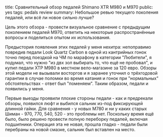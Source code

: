 title: Сравнительный обзор педалей Shimano XTR M980 и M970
public: yes
tags: pedals
      review
summary: Небольшое ревью текущего поколения педалей, или всё ли новое сильно лучше?

Цель этого обзора - провести визуальное сравнение с предыдущим поколением
педалей М970, ответить на некоторые распространённые вопросы и поделиться опытом
их использования.

Предыстория появления этих педалей у меня нехитра: непоправимо повредив педали
Look Quartz Carbon в одной из кантрийных гонок точно перед поездкой на ЧМ по марафону в категории
"Любители", я подумал, что нужно "из двх зол выбирать то, что ещё не пробовал", и
купил педали ХТР М980 в местном вело-магазине за 120 евро. Обзоры этой модели не
вызывали восторгов и я заранее уточнил о трёхгодовой гарантии в случае поломки
во время катания и гонок при "нормальных" обстоятельствах - ответ был
"поменяем". Таким образом, педали и появились у меня.

Первые выезды проявили плохие стороны педали - как и предрекали обзоры, появился
люфт и выбился сальник из-под фиксирующей длинной гайки. Для сравнения - у новых
М780 и ни у каких старых Шиман - 970, 770, 540, 520 - это проблемы нет. Поскольку время ещё
было, было решено провести полную переборку педалей, включая подшипники.
Операция эта не новая, прошла гладко - педали были перебраны на новой смазке,
сальник был вставлен на место.
